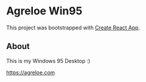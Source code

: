 # Agreloe Win95

This project was bootstrapped with [Create React App](https://github.com/facebook/create-react-app).

## About

This is my Windows 95 Desktop :)

https://agreloe.com
